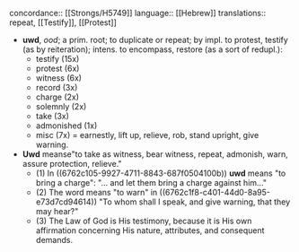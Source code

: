 concordance:: [[Strongs/H5749]] 
language:: [[Hebrew]] 
translations:: repeat, [[Testify]], [[Protest]]

- **uwd**, *ood*; a prim. root; to duplicate or repeat; by impl. to protest, testify (as by reiteration); intens. to encompass, restore (as a sort of redupl.):
	- testify (15x)
	- protest (6x)
	- witness (6x)
	- record (3x)
	- charge (2x)
	- solemnly (2x)
	- take (3x)
	- admonished (1x)
	- misc (7x) = earnestly, lift up, relieve, rob, stand upright, give warning.
- **Uwd** meanse"to take as witness, bear witness, repeat, admonish, warn, assure protection, relieve."
	- (1) In ((6762c105-9927-4711-8843-687f0504100b)) **uwd** means "to bring a charge": "… and let them bring a charge against him..."
	- (2) The word means "to warn" in ((6762c1f8-c401-44d0-8a95-e73d7cd94614)) "To whom shall I speak, and give warning, that they may hear?"
	- (3) The Law of God is His testimony, because it is His own affirmation concerning His nature, attributes, and consequent demands.